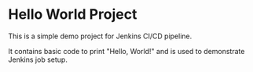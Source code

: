 # Hello World Project

This is a simple demo project for Jenkins CI/CD pipeline.

It contains basic code to print "Hello, World!" and is used to demonstrate Jenkins job setup.
